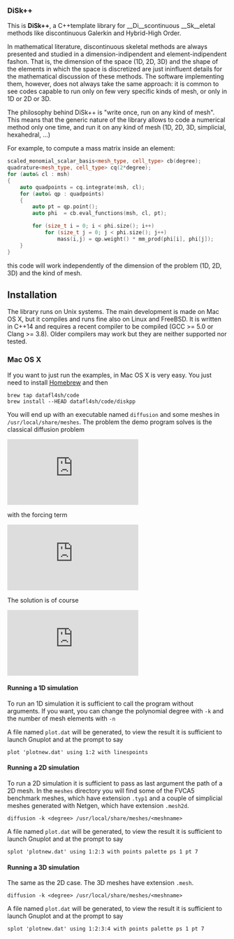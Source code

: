 ### DiSk++

This is __DiSk++__, a C++template library for __Di__scontinuous __Sk__eletal methods like discontinuous Galerkin and Hybrid-High Order.

In mathematical literature, discontinuous skeletal methods are always presented and studied in a dimension-indipendent and element-indipendent fashon. That is, the dimension of the space (1D, 2D, 3D) and the shape of the elements in which the space is discretized are just ininfluent details for the mathematical discussion of these methods. The software implementing them, however, does not always take the same approach: it is common to see codes capable to run only on few very specific kinds of mesh, or only in 1D or 2D or 3D. 

The philosophy behind DiSk++ is "write once, run on any kind of mesh". This means that the generic nature of the library allows to code a numerical method only one time, and run it on any kind of mesh (1D, 2D, 3D, simplicial, hexahedral, ...)

For example, to compute a mass matrix inside an element:

```C++
scaled_monomial_scalar_basis<mesh_type, cell_type> cb(degree);
quadrature<mesh_type, cell_type> cq(2*degree);
for (auto& cl : msh)
{
    auto quadpoints = cq.integrate(msh, cl);
    for (auto& qp : quadpoints)
    {
        auto pt = qp.point();
        auto phi  = cb.eval_functions(msh, cl, pt);

        for (size_t i = 0; i < phi.size(); i++)
            for (size_t j = 0; j < phi.size(); j++)
                mass(i,j) = qp.weight() * mm_prod(phi[i], phi[j]);
    }
}
```

this code will work independently of the dimension of the problem (1D, 2D, 3D) and the kind of mesh.

## Installation
The library runs on Unix systems. The main development is made on Mac OS X, but it compiles and runs fine also on Linux and FreeBSD. It is written in C++14 and requires a recent compiler to be compiled (GCC >= 5.0 or Clang >= 3.8). Older compilers may work but they are neither supported nor tested.

### Mac OS X
If you want to just run the examples, in Mac OS X is very easy. You just need to install [Homebrew](http://brew.sh) and then
    
    brew tap datafl4sh/code
    brew install --HEAD datafl4sh/code/diskpp
    
You will end up with an executable named `diffusion` and some meshes in `/usr/local/share/meshes`. The problem the demo program solves is the classical diffusion problem

![equation](http://www.sciweavers.org/tex2img.php?eq=%5Cbegin%7Bcases%7D%0D%0A%5CDelta+u+%3D+f+%26+%5Ctext%7Bin%5C%3B%5C%3B%7D+%5COmega%5C%5C%0D%0Au+%3D+0+%26+%5Ctext%7Bon%5C%3B%5C%3B%7D+%5Cpartial%5COmega%0D%0A%5Cend%7Bcases%7D&bc=White&fc=Black&im=jpg&fs=12&ff=arev&edit=)

with the forcing term

![equation](http://www.sciweavers.org/tex2img.php?eq=f%3D%5Cpi%5E2+sin%28%5Cpi+x%29&bc=White&fc=Black&im=jpg&fs=12&ff=arev&edit=)

The solution is of course

![equation](http://www.sciweavers.org/tex2img.php?eq=sin%28%5Cpi+x%29&bc=White&fc=Black&im=jpg&fs=12&ff=arev&edit=)

#### Running a 1D simulation
To run an 1D simulation it is sufficient to call the program without arguments. If you want, you can change the polynomial degree with `-k` and the number of mesh elements with `-n`

A file named `plot.dat` will be generated, to view the result it is sufficient to launch Gnuplot and at the prompt to say

    plot 'plotnew.dat' using 1:2 with linespoints

#### Running a 2D simulation
To run a 2D simulation it is sufficient to pass as last argument the path of a 2D mesh. In the `meshes` directory you will find some of the FVCA5 benchmark meshes, which have extension `.typ1` and a couple of simplicial meshes generated with Netgen, which have extension `.mesh2d`.

    diffusion -k <degree> /usr/local/share/meshes/<meshname>
    
A file named `plot.dat` will be generated, to view the result it is sufficient to launch Gnuplot and at the prompt to say

    splot 'plotnew.dat' using 1:2:3 with points palette ps 1 pt 7

#### Running a 3D simulation
The same as the 2D case. The 3D meshes have extension `.mesh`.

    diffusion -k <degree> /usr/local/share/meshes/<meshname>
    
A file named `plot.dat` will be generated, to view the result it is sufficient to launch Gnuplot and at the prompt to say

    splot 'plotnew.dat' using 1:2:3:4 with points palette ps 1 pt 7